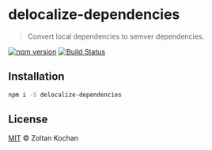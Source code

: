 # delocalize-dependencies

> Convert local dependencies to semver dependencies.

<!--@shields('npm', 'travis')-->
[![npm version](https://img.shields.io/npm/v/delocalize-dependencies.svg)](https://www.npmjs.com/package/delocalize-dependencies) [![Build Status](https://img.shields.io/travis/zkochan/delocalize-dependencies/master.svg)](https://travis-ci.org/zkochan/delocalize-dependencies)
<!--/@-->

## Installation

```sh
npm i -S delocalize-dependencies
```

## License

[MIT](./LICENSE) © Zoltan Kochan
